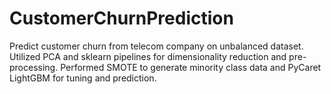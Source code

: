 # CustomerChurnPrediction
Predict customer churn from telecom company on unbalanced dataset. Utilized PCA  and sklearn pipelines for dimensionality reduction and pre-processing. Performed SMOTE to generate minority class data and PyCaret LightGBM for tuning and prediction.

